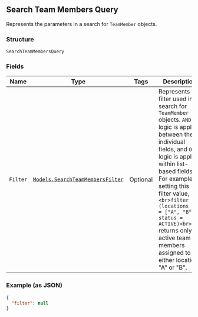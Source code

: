 ## Search Team Members Query

Represents the parameters in a search for `TeamMember` objects.

### Structure

`SearchTeamMembersQuery`

### Fields

| Name | Type | Tags | Description |
|  --- | --- | --- | --- |
| `Filter` | [`Models.SearchTeamMembersFilter`](/doc/models/search-team-members-filter.md) | Optional | Represents a filter used in a search for `TeamMember` objects. `AND` logic is applied<br>between the individual fields, and `OR` logic is applied within list-based fields.<br>For example, setting this filter value,<br>```<br>filter = (locations_ids = ["A", "B"], status = ACTIVE)<br>```<br>returns only active team members assigned to either location "A" or "B". |

### Example (as JSON)

```json
{
  "filter": null
}
```

